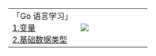 <table width=100%>
<tr>
<td width=49% style="border:0px !important;">
<span>「Go 语言学习」</span><br/>
<a href="https://mp.weixin.qq.com/s/bhMITWL0mpBK49FvTE9PtA" target="_blank">1.变量</a><br/>
<a href="https://mp.weixin.qq.com/s/GKG3zmic_QJPQC0oBzRuyg" target="_blank">2.基础数据类型</a><br/>
</td>

<td><img src="https://github-readme-stats.vercel.app/api?username=weirubo&show_icons=true&hide_title=true"/></td>
</tr>
</table>
